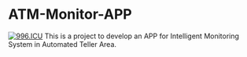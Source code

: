 # ATM-Monitor-APP
[![996.ICU](https://img.shields.io/badge/link-996.icu-red.svg)](https://996.icu)
This is a project to develop an APP for Intelligent Monitoring System in Automated Teller Area.
